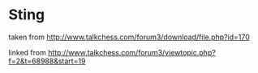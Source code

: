# Sting

taken from http://www.talkchess.com/forum3/download/file.php?id=170

linked from http://www.talkchess.com/forum3/viewtopic.php?f=2&t=68988&start=19

